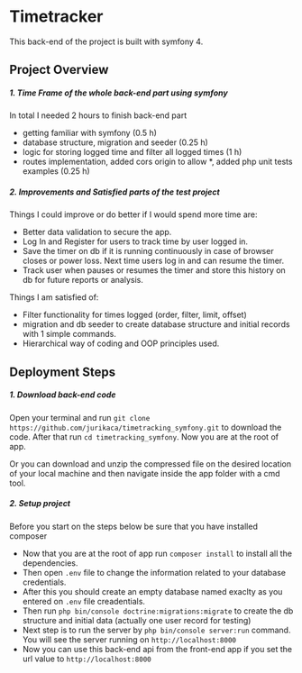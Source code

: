 # Timetracker

This back-end of the project is built with symfony 4.

## Project Overview

##### 1. Time Frame of the whole back-end part using symfony
In total I needed 2 hours to finish back-end part
- getting familiar with symfony (0.5 h)
- database structure, migration and seeder (0.25 h)
- logic for storing logged time and filter all logged times (1 h)
- routes implementation, added cors origin to allow *, added php unit tests examples (0.25 h)

##### 2. Improvements and Satisfied parts of the test project
Things I could improve or do better if I would spend more time are:
- Better data validation to secure the app.
- Log In and Register for users to track time by user logged in.
- Save the timer on db if it is running continuously in case of browser closes or power loss. Next time users log in and can resume the timer.
- Track user when pauses or resumes the timer and store this history on db for future reports or analysis.

Things I am satisfied of:
- Filter functionality for times logged (order, filter, limit, offset)
- migration and db seeder to create database structure and initial records with 1 simple commands.
- Hierarchical way of coding and OOP principles used.

## Deployment Steps

##### 1. Download back-end code 
Open your terminal and run `git clone https://github.com/jurikaca/timetracking_symfony.git` to download the code. After that run `cd timetracking_symfony`. Now you are at the root of app.

Or you can download and unzip the compressed file on the desired location of your local machine and then navigate inside the app folder with a cmd tool.

##### 2. Setup project
Before you start on the steps below be sure that you have installed composer
- Now that you are at the root of app run `composer install` to install all the dependencies.
- Then open `.env` file to change the information related to your database credentials.
- After this you should create an empty database named exaclty as you entered on `.env` file creadentials.
- Then run `php bin/console doctrine:migrations:migrate` to create the db structure and initial data (actually one user record for testing)
- Next step is to run the server by `php bin/console server:run` command. You will see the server running on `http://localhost:8000`
- Now you can use this back-end api from the front-end app if you set the url value to `http://localhost:8000`